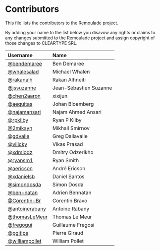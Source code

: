 # Contributors

This file lists the contributors to the Remoulade project.

By adding your name to the list below you disavow any rights or claims
to any changes submitted to the Remoulade project and assign copyright
of those changes to CLEARTYPE SRL.

| Username                                           | Name                   |
|:---------------------------------------------------|:-----------------------|
| [@bendemaree](https://github.com/bendemaree)       | Ben Demaree            |
| [@whalesalad](https://github.com/whalesalad)       | Michael Whalen         |
| [@rakanalh](https://github.com/rakanalh)           | Rakan Alhneiti         |
| [@jssuzanne](https://github.com/jssuzanne)         | Jean-Sébastien Suzanne |
| [@chen2aaron](https://github.com/chen2aaron)       | xixijun                |
| [@aequitas](https://github.com/aequitas)           | Johan Bloemberg        |
| [@najamansari](https://github.com/najamansari)     | Najam Ahmed Ansari     |
| [@rpkilby](https://github.com/rpkilby)             | Ryan P Kilby           |
| [@2miksyn](https://github.com/2miksyn)             | Mikhail Smirnov        |
| [@gdvalle](https://github.com/gdvalle)             | Greg Dallavalle        |
| [@viiicky](https://github.com/viiicky)             | Vikas Prasad           |
| [@xdmiodz](https://github.com/xdmiodz)             | Dmitry Odzerikho       |
| [@ryansm1](https://github.com/ryansm1)             | Ryan Smith             |
| [@aericson](https://github.com/aericson)           | André Ericson          |
| [@xdanielsb](https://github.com/xdanielsb)         | Daniel Santos          |
| [@simondosda](https://github.com/simondosda)       | Simon Dosda            |
| [@ben-natan](https://github.com/ben-natan)         | Adrien Bennatan        |
| [@Corentin-Br](https://github.com/Corentin-Br)     | Corentin Bravo         |
| [@antoinerabany](https://github.com/antoinerabany) | Antoine Rabany         |
| [@thomasLeMeur](https://github.com/thomasLeMeur)   | Thomas Le Meur         |
| [@fregogui](https://github.com/fregogui)           | Guillaume Fregosi      |
| [@pgitips](https://github.com/pgitips)             | Pierre Giraud          |
| [@williampollet](https://github.com/williampollet) | William Pollet         |
